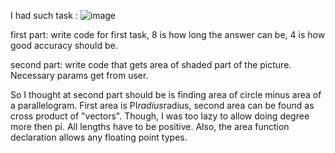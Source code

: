 I had such task : 
![image](https://user-images.githubusercontent.com/58738099/235254795-e7fa9511-5edf-43dc-a237-d6b7e4d73d2b.png)

first part: write code for first task, 8 is how long the answer can be, 4 is how good accuracy should be.

second part: write code that gets area of shaded part of the picture. Necessary params get from user.

So I thought at second part should be is finding area of circle minus area of a parallelogram. First area is PI*radius*radius, second area can be found as cross product of "vectors". Though, I was too lazy to allow doing degree more then pi. All lengths have to be positive. Also, the area function declaration allows any floating point types.
